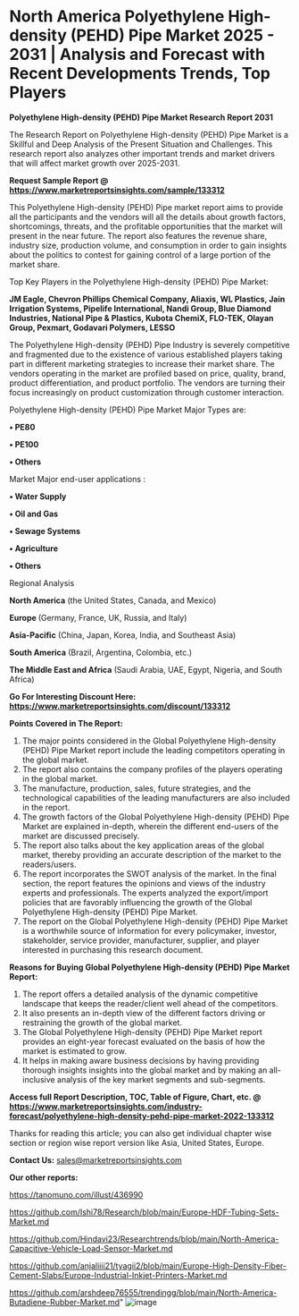 # North America Polyethylene High-density (PEHD) Pipe Market 2025 - 2031 | Analysis and Forecast with Recent Developments Trends, Top Players

<strong>Polyethylene High-density (PEHD) Pipe Market Research Report 2031</strong>

The Research Report on Polyethylene High-density (PEHD) Pipe Market is a Skillful and Deep Analysis of the Present Situation and Challenges. This research report also analyzes other important trends and market drivers that will affect market growth over 2025-2031.

<strong>Request Sample Report @ <a href=https://www.marketreportsinsights.com/sample/133312>https://www.marketreportsinsights.com/sample/133312</a></strong>

This Polyethylene High-density (PEHD) Pipe market report aims to provide all the participants and the vendors will all the details about growth factors, shortcomings, threats, and the profitable opportunities that the market will present in the near future. The report also features the revenue share, industry size, production volume, and consumption in order to gain insights about the politics to contest for gaining control of a large portion of the market share.

Top Key Players in the Polyethylene High-density (PEHD) Pipe Market:

<strong>JM Eagle, Chevron Phillips Chemical Company, Aliaxis, WL Plastics, Jain Irrigation Systems, Pipelife International, Nandi Group, Blue Diamond Industries, National Pipe & Plastics, Kubota ChemiX, FLO-TEK, Olayan Group, Pexmart, Godavari Polymers, LESSO</strong>

The Polyethylene High-density (PEHD) Pipe Industry is severely competitive and fragmented due to the existence of various established players taking part in different marketing strategies to increase their market share. The vendors operating in the market are profiled based on price, quality, brand, product differentiation, and product portfolio. The vendors are turning their focus increasingly on product customization through customer interaction.

Polyethylene High-density (PEHD) Pipe Market Major Types are:

<strong>• PE80

• PE100

• Others</strong>

Market Major end-user applications :

<strong>• Water Supply

• Oil and Gas

• Sewage Systems

• Agriculture

• Others</strong>

Regional Analysis

</u><strong><b>North America</b></strong> (the United States, Canada, and Mexico)

<strong><b>Europe </b></strong>(Germany, France, UK, Russia, and Italy)

<strong><b>Asia-Pacific</b></strong> (China, Japan, Korea, India, and Southeast Asia)

<strong><b>South America</b></strong> (Brazil, Argentina, Colombia, etc.)

<strong><b>The Middle East and Africa</b></strong> (Saudi Arabia, UAE, Egypt, Nigeria, and South Africa)

<strong>Go For Interesting Discount Here: <a href=https://www.marketreportsinsights.com/discount/133312>https://www.marketreportsinsights.com/discount/133312</a></strong>

<strong>Points Covered in The Report:</strong>
<ol>
  <li>The major points considered in the Global Polyethylene High-density (PEHD) Pipe Market report include the leading competitors operating in the global market.</li>
  <li>The report also contains the company profiles of the players operating in the global market.</li>
  <li>The manufacture, production, sales, future strategies, and the technological capabilities of the leading manufacturers are also included in the report.</li>
  <li>The growth factors of the Global Polyethylene High-density (PEHD) Pipe Market are explained in-depth, wherein the different end-users of the market are discussed precisely.</li>
  <li>The report also talks about the key application areas of the global market, thereby providing an accurate description of the market to the readers/users.</li>
  <li>The report incorporates the SWOT analysis of the market. In the final section, the report features the opinions and views of the industry experts and professionals. The experts analyzed the export/import policies that are favorably influencing the growth of the Global Polyethylene High-density (PEHD) Pipe Market.</li>
  <li>The report on the Global Polyethylene High-density (PEHD) Pipe Market is a worthwhile source of information for every policymaker, investor, stakeholder, service provider, manufacturer, supplier, and player interested in purchasing this research document.</li>
</ol>
<strong>Reasons for Buying Global Polyethylene High-density (PEHD) Pipe Market Report:</strong>

<ol>
  <li>The report offers a detailed analysis of the dynamic competitive landscape that keeps the reader/client well ahead of the competitors.</li>
  <li>It also presents an in-depth view of the different factors driving or restraining the growth of the global market.</li>
  <li>The Global Polyethylene High-density (PEHD) Pipe Market report provides an eight-year forecast evaluated on the basis of how the market is estimated to grow.</li>
  <li>It helps in making aware business decisions by having providing thorough insights insights into the global market and by making an all-inclusive analysis of the key market segments and sub-segments.</li>
</ol>
<strong>Access full Report Description, TOC, Table of Figure, Chart, etc. @ <a href=https://www.marketreportsinsights.com/industry-forecast/polyethylene-high-density-pehd-pipe-market-2022-133312>https://www.marketreportsinsights.com/industry-forecast/polyethylene-high-density-pehd-pipe-market-2022-133312</a></strong>


Thanks for reading this article; you can also get individual chapter wise section or region wise report version like Asia, United States, Europe.

<strong>Contact Us:</strong>
sales@marketreportsinsights.com

<strong>Our other reports:</strong>

<a href=https://tanomuno.com/illust/436990>https://tanomuno.com/illust/436990</a>

<a href=https://github.com/Ishi78/Research/blob/main/Europe-HDF-Tubing-Sets-Market.md>https://github.com/Ishi78/Research/blob/main/Europe-HDF-Tubing-Sets-Market.md</a>

<a href=https://github.com/Hindavi23/Researchtrends/blob/main/North-America-Capacitive-Vehicle-Load-Sensor-Market.md>https://github.com/Hindavi23/Researchtrends/blob/main/North-America-Capacitive-Vehicle-Load-Sensor-Market.md</a>

<a href=https://github.com/anjaliiii21/tyagii2/blob/main/Europe-High-Density-Fiber-Cement-Slabs/Europe-Industrial-Inkjet-Printers-Market.md>https://github.com/anjaliiii21/tyagii2/blob/main/Europe-High-Density-Fiber-Cement-Slabs/Europe-Industrial-Inkjet-Printers-Market.md</a>

<a href=https://github.com/arshdeep76555/trendingg/blob/main/North-America-Butadiene-Rubber-Market.md>https://github.com/arshdeep76555/trendingg/blob/main/North-America-Butadiene-Rubber-Market.md</a>"
![image](https://github.com/user-attachments/assets/8870e4b1-c4e5-4958-a91a-37f9cf9e0e3c)
